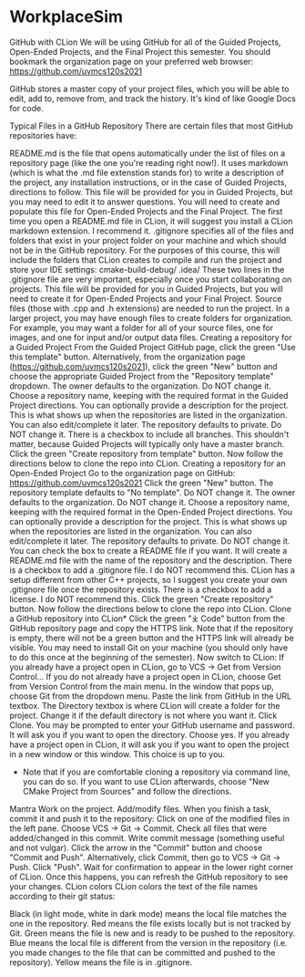 # WorkplaceSim
GitHub with CLion
We will be using GitHub for all of the Guided Projects, Open-Ended Projects, and the Final Project this semester. You should bookmark the organization page on your preferred web browser: https://github.com/uvmcs120s2021

GitHub stores a master copy of your project files, which you will be able to edit, add to, remove from, and track the history. It's kind of like Google Docs for code.

Typical Files in a GitHub Repository
There are certain files that most GitHub repositories have:

README.md is the file that opens automatically under the list of files on a repository page (like the one you're reading right now!). It uses markdown (which is what the .md file extenstion stands for) to write a description of the project, any installation instructions, or in the case of Guided Projects, directions to follow.
This file will be provided for you in Guided Projects, but you may need to edit it to answer questions.
You will need to create and populate this file for Open-Ended Projects and the Final Project.
The first time you open a README.md file in CLion, it will suggest you install a CLion markdown extension. I recommend it.
.gitignore specifies all of the files and folders that exist in your project folder on your machine and which should not be in the GitHub repository. For the purposes of this course, this will include the folders that CLion creates to compile and run the project and store your IDE settings:
cmake-build-debug/
.idea/
These two lines in the .gitignore file are very important, especially once you start collaborating on projects. This file will be provided for you in Guided Projects, but you will need to create it for Open-Ended Projects and your Final Project.
Source files (those with .cpp and .h extensions) are needed to run the project.
In a larger project, you may have enough files to create folders for organization. For example, you may want a folder for all of your source files, one for images, and one for input and/or output data files.
Creating a repository for a Guided Project
From the Guided Project GitHub page, click the green "Use this template" button.
Alternatively, from the organization page (https://github.com/uvmcs120s2021), click the green "New" button and choose the appropriate Guided Project from the "Repository template" dropdown.
The owner defaults to the organization. Do NOT change it.
Choose a repository name, keeping with the required format in the Guided Project directions.
You can optionally provide a description for the project. This is what shows up when the repositories are listed in the organization. You can also edit/complete it later.
The repository defaults to private. Do NOT change it.
There is a checkbox to include all branches. This shouldn't matter, because Guided Projects will typically only have a master branch.
Click the green "Create repository from template" button.
Now follow the directions below to clone the repo into CLion.
Creating a repository for an Open-Ended Project
Go to the organization page on GitHub: https://github.com/uvmcs120s2021
Click the green "New" button.
The repository template defaults to "No template". Do NOT change it.
The owner defaults to the organization. Do NOT change it.
Choose a repository name, keeping with the required format in the Open-Ended Project directions.
You can optionally provide a description for the project. This is what shows up when the repositories are listed in the organization. You can also edit/complete it later.
The repository defaults to private. Do NOT change it.
You can check the box to create a README file if you want. It will create a README.md file with the name of the repository and the description.
There is a checkbox to add a .gitignore file. I do NOT recommend this. CLion has a setup different from other C++ projects, so I suggest you create your own .gitignore file once the repository exists.
There is a checkbox to add a license. I do NOT recommend this.
Click the green "Create repository" button.
Now follow the directions below to clone the repo into CLion.
Clone a GitHub repository into CLion*
Click the green "⤓ Code" button from the GitHub repository page and copy the HTTPS link.
Note that if the repository is empty, there will not be a green button and the HTTPS link will already be visible.
You may need to install Git on your machine (you should only have to do this once at the beginning of the semester).
Now switch to CLion:
If you already have a project open in CLion, go to VCS -> Get from Version Control...
If you do not already have a project open in CLion, choose Get from Version Control from the main menu.
In the window that pops up, choose Git from the dropdown menu.
Paste the link from GitHub in the URL textbox.
The Directory textbox is where CLion will create a folder for the project. Change it if the default directory is not where you want it.
Click Clone.
You may be prompted to enter your GitHub username and password.
It will ask you if you want to open the directory. Choose yes.
If you already have a project open in CLion, it will ask you if you want to open the project in a new window or this window. This choice is up to you.
* Note that if you are comfortable cloning a repository via command line, you can do so. If you want to use CLion afterwards, choose "New CMake Project from Sources" and follow the directions.

Mantra
Work on the project. Add/modify files.
When you finish a task, commit it and push it to the repository:
Click on one of the modified files in the left pane.
Choose VCS -> Git -> Commit.
Check all files that were added/changed in this commit.
Write commit message (something useful and not vulgar).
Click the arrow in the "Commit" button and choose "Commit and Push".
Alternatively, click Commit, then go to VCS -> Git -> Push.
Click "Push".
Wait for confirmation to appear in the lower right corner of CLion.
Once this happens, you can refresh the GitHub repository to see your changes.
CLion colors
CLion colors the text of the file names according to their git status:

Black (in light mode, white in dark mode) means the local file matches the one in the repository.
Red means the file exists locally but is not tracked by Git.
Green means the file is new and is ready to be pushed to the repository.
Blue means the local file is different from the version in the repository (i.e. you made changes to the file that can be committed and pushed to the repository).
Yellow means the file is in .gitignore.
